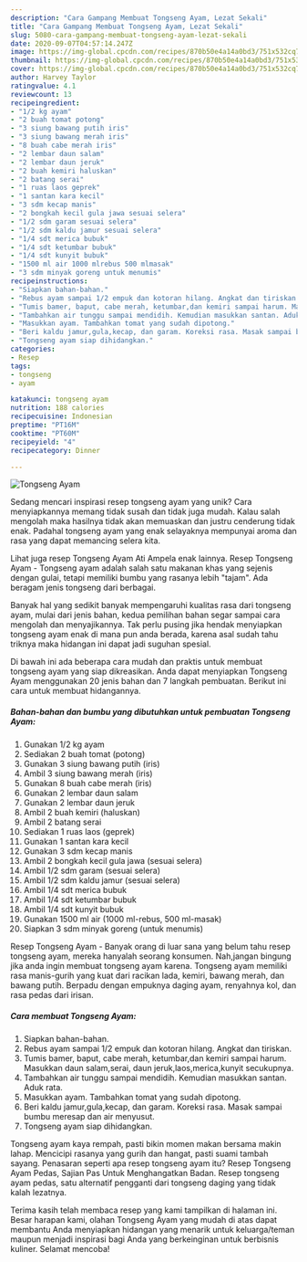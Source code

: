 ```yaml
---
description: "Cara Gampang Membuat Tongseng Ayam, Lezat Sekali"
title: "Cara Gampang Membuat Tongseng Ayam, Lezat Sekali"
slug: 5080-cara-gampang-membuat-tongseng-ayam-lezat-sekali
date: 2020-09-07T04:57:14.247Z
image: https://img-global.cpcdn.com/recipes/870b50e4a14a0bd3/751x532cq70/tongseng-ayam-foto-resep-utama.jpg
thumbnail: https://img-global.cpcdn.com/recipes/870b50e4a14a0bd3/751x532cq70/tongseng-ayam-foto-resep-utama.jpg
cover: https://img-global.cpcdn.com/recipes/870b50e4a14a0bd3/751x532cq70/tongseng-ayam-foto-resep-utama.jpg
author: Harvey Taylor
ratingvalue: 4.1
reviewcount: 13
recipeingredient:
- "1/2 kg ayam"
- "2 buah tomat potong"
- "3 siung bawang putih iris"
- "3 siung bawang merah iris"
- "8 buah cabe merah iris"
- "2 lembar daun salam"
- "2 lembar daun jeruk"
- "2 buah kemiri haluskan"
- "2 batang serai"
- "1 ruas laos geprek"
- "1 santan kara kecil"
- "3 sdm kecap manis"
- "2 bongkah kecil gula jawa sesuai selera"
- "1/2 sdm garam sesuai selera"
- "1/2 sdm kaldu jamur sesuai selera"
- "1/4 sdt merica bubuk"
- "1/4 sdt ketumbar bubuk"
- "1/4 sdt kunyit bubuk"
- "1500 ml air 1000 mlrebus 500 mlmasak"
- "3 sdm minyak goreng untuk menumis"
recipeinstructions:
- "Siapkan bahan-bahan."
- "Rebus ayam sampai 1/2 empuk dan kotoran hilang. Angkat dan tiriskan."
- "Tumis bamer, baput, cabe merah, ketumbar,dan kemiri sampai harum. Masukkan daun salam,serai, daun jeruk,laos,merica,kunyit secukupnya."
- "Tambahkan air tunggu sampai mendidih. Kemudian masukkan santan. Aduk rata."
- "Masukkan ayam. Tambahkan tomat yang sudah dipotong."
- "Beri kaldu jamur,gula,kecap, dan garam. Koreksi rasa. Masak sampai bumbu meresap dan air menyusut."
- "Tongseng ayam siap dihidangkan."
categories:
- Resep
tags:
- tongseng
- ayam

katakunci: tongseng ayam 
nutrition: 188 calories
recipecuisine: Indonesian
preptime: "PT16M"
cooktime: "PT60M"
recipeyield: "4"
recipecategory: Dinner

---
```



![Tongseng Ayam](https://img-global.cpcdn.com/recipes/870b50e4a14a0bd3/751x532cq70/tongseng-ayam-foto-resep-utama.jpg)

Sedang mencari inspirasi resep tongseng ayam yang unik? Cara menyiapkannya memang tidak susah dan tidak juga mudah. Kalau salah mengolah maka hasilnya tidak akan memuaskan dan justru cenderung tidak enak. Padahal tongseng ayam yang enak selayaknya mempunyai aroma dan rasa yang dapat memancing selera kita.

Lihat juga resep Tongseng Ayam Ati Ampela enak lainnya. Resep Tongseng Ayam - Tongseng ayam adalah salah satu makanan khas yang sejenis dengan gulai, tetapi memiliki bumbu yang rasanya lebih &#34;tajam&#34;. Ada beragam jenis tongseng dari berbagai.

Banyak hal yang sedikit banyak mempengaruhi kualitas rasa dari tongseng ayam, mulai dari jenis bahan, kedua pemilihan bahan segar sampai cara mengolah dan menyajikannya. Tak perlu pusing jika hendak menyiapkan tongseng ayam enak di mana pun anda berada, karena asal sudah tahu triknya maka hidangan ini dapat jadi suguhan spesial.


Di bawah ini ada beberapa cara mudah dan praktis untuk membuat tongseng ayam yang siap dikreasikan. Anda dapat menyiapkan Tongseng Ayam menggunakan 20 jenis bahan dan 7 langkah pembuatan. Berikut ini cara untuk membuat hidangannya.

<!--inarticleads1-->

##### Bahan-bahan dan bumbu yang dibutuhkan untuk pembuatan Tongseng Ayam:

1. Gunakan 1/2 kg ayam
1. Sediakan 2 buah tomat (potong)
1. Gunakan 3 siung bawang putih (iris)
1. Ambil 3 siung bawang merah (iris)
1. Gunakan 8 buah cabe merah (iris)
1. Gunakan 2 lembar daun salam
1. Gunakan 2 lembar daun jeruk
1. Ambil 2 buah kemiri (haluskan)
1. Ambil 2 batang serai
1. Sediakan 1 ruas laos (geprek)
1. Gunakan 1 santan kara kecil
1. Gunakan 3 sdm kecap manis
1. Ambil 2 bongkah kecil gula jawa (sesuai selera)
1. Ambil 1/2 sdm garam (sesuai selera)
1. Ambil 1/2 sdm kaldu jamur (sesuai selera)
1. Ambil 1/4 sdt merica bubuk
1. Ambil 1/4 sdt ketumbar bubuk
1. Ambil 1/4 sdt kunyit bubuk
1. Gunakan 1500 ml air (1000 ml-rebus, 500 ml-masak)
1. Siapkan 3 sdm minyak goreng (untuk menumis)


Resep Tongseng Ayam - Banyak orang di luar sana yang belum tahu resep tongseng ayam, mereka hanyalah seorang konsumen. Nah,jangan bingung jika anda ingin membuat tongseng ayam karena. Tongseng ayam memiliki rasa manis-gurih yang kuat dari racikan lada, kemiri, bawang merah, dan bawang putih. Berpadu dengan empuknya daging ayam, renyahnya kol, dan rasa pedas dari irisan. 

<!--inarticleads2-->

##### Cara membuat Tongseng Ayam:

1. Siapkan bahan-bahan.
1. Rebus ayam sampai 1/2 empuk dan kotoran hilang. Angkat dan tiriskan.
1. Tumis bamer, baput, cabe merah, ketumbar,dan kemiri sampai harum. Masukkan daun salam,serai, daun jeruk,laos,merica,kunyit secukupnya.
1. Tambahkan air tunggu sampai mendidih. Kemudian masukkan santan. Aduk rata.
1. Masukkan ayam. Tambahkan tomat yang sudah dipotong.
1. Beri kaldu jamur,gula,kecap, dan garam. Koreksi rasa. Masak sampai bumbu meresap dan air menyusut.
1. Tongseng ayam siap dihidangkan.


Tongseng ayam kaya rempah, pasti bikin momen makan bersama makin lahap. Mencicipi rasanya yang gurih dan hangat, pasti suami tambah sayang. Penasaran seperti apa resep tongseng ayam itu? Resep Tongseng Ayam Pedas, Sajian Pas Untuk Menghangatkan Badan. Resep tongseng ayam pedas, satu alternatif pengganti dari tongseng daging yang tidak kalah lezatnya. 

Terima kasih telah membaca resep yang kami tampilkan di halaman ini. Besar harapan kami, olahan Tongseng Ayam yang mudah di atas dapat membantu Anda menyiapkan hidangan yang menarik untuk keluarga/teman maupun menjadi inspirasi bagi Anda yang berkeinginan untuk berbisnis kuliner. Selamat mencoba!
